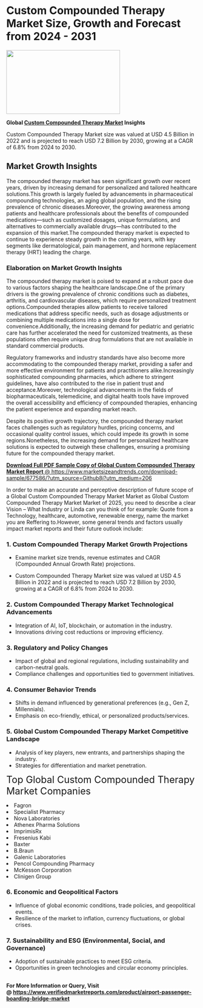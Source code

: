 <H1>Custom Compounded Therapy Market Size, Growth and Forecast from 2024 - 2031</H1><img class="aligncenter size-medium wp-image-584254" src="https://thirdeyenews.in/wp-content/uploads/2024/09/Global-Market-Research-300x168.jpeg" alt="" width="300" height="168" /><p><strong>Global&nbsp;<a href="https://www.marketsizeandtrends.com/download-sample/677586/?utm_source=Github8j?utm_medium=206">Custom Compounded Therapy Market</a> Insights</strong></p><p>Custom Compounded Therapy Market size was valued at USD 4.5 Billion in 2022 and is projected to reach USD 7.2 Billion by 2030, growing at a CAGR of 6.8% from 2024 to 2030.</p><p><h2>Market Growth Insights</h2> <p>The compounded therapy market has seen significant growth over recent years, driven by increasing demand for personalized and tailored healthcare solutions.This growth is largely fueled by advancements in pharmaceutical compounding technologies, an aging global population, and the rising prevalence of chronic diseases.Moreover, the growing awareness among patients and healthcare professionals about the benefits of compounded medications—such as customized dosages, unique formulations, and alternatives to commercially available drugs—has contributed to the expansion of this market.The compounded therapy market is expected to continue to experience steady growth in the coming years, with key segments like dermatological, pain management, and hormone replacement therapy (HRT) leading the charge.</p> <p><a href="#"></a></p> <h3>Elaboration on Market Growth Insights</h3> <p>The compounded therapy market is poised to expand at a robust pace due to various factors shaping the healthcare landscape.One of the primary drivers is the growing prevalence of chronic conditions such as diabetes, arthritis, and cardiovascular diseases, which require personalized treatment options.Compounded therapies allow patients to receive tailored medications that address specific needs, such as dosage adjustments or combining multiple medications into a single dose for convenience.Additionally, the increasing demand for pediatric and geriatric care has further accelerated the need for customized treatments, as these populations often require unique drug formulations that are not available in standard commercial products.</p> <p>Regulatory frameworks and industry standards have also become more accommodating to the compounded therapy market, providing a safer and more effective environment for patients and practitioners alike.Increasingly sophisticated compounding pharmacies, which adhere to stringent guidelines, have also contributed to the rise in patient trust and acceptance.Moreover, technological advancements in the fields of biopharmaceuticals, telemedicine, and digital health tools have improved the overall accessibility and efficiency of compounded therapies, enhancing the patient experience and expanding market reach.</p> <p>Despite its positive growth trajectory, the compounded therapy market faces challenges such as regulatory hurdles, pricing concerns, and occasional quality control issues, which could impede its growth in some regions.Nonetheless, the increasing demand for personalized healthcare solutions is expected to outweigh these challenges, ensuring a promising future for the compounded therapy market.</p> <p><a href="#"></p><p><span class=""><strong>Download Full PDF Sample Copy of Global Custom Compounded Therapy Market Report</strong> @ <a href="https://www.marketsizeandtrends.com/download-sample/677586/?utm_source=Github8j?utm_medium=206" target="_blank">https://www.marketsizeandtrends.com/download-sample/677586/?utm_source=Github8j?utm_medium=206</a></span></p><p>In order to make an accurate and perceptive description of future scope of a Global&nbsp;Custom Compounded Therapy Market Market as Global&nbsp;Custom Compounded Therapy Market Market of 2025, you need to describe a clear Vision &ndash; What Industry or Linda can you think of for example: Quote from a Technology, healthcare, automotive, renewable energy, name the market you are Reffering to.However, some general trends and factors usually impact market reports and their future outlook include:</p><h3>1.&nbsp;<strong>Custom Compounded Therapy Market Growth Projections</strong></h3><ul><li>Examine market size trends, revenue estimates and CAGR (Compounded Annual Growth Rate) projections.</li><li><p>Custom Compounded Therapy Market size was valued at USD 4.5 Billion in 2022 and is projected to reach USD 7.2 Billion by 2030, growing at a CAGR of 6.8% from 2024 to 2030.</p></li></ul><h3>2.&nbsp;<strong>Custom Compounded Therapy Market Technological Advancements</strong></h3><ul><li>Integration of AI, IoT, blockchain, or automation in the industry.</li><li>Innovations driving cost reductions or improving efficiency.</li></ul><h3>3.&nbsp;<strong>Regulatory and Policy Changes</strong></h3><ul><li>Impact of global and regional regulations, including sustainability and carbon-neutral goals.</li><li>Compliance challenges and opportunities tied to government initiatives.</li></ul><h3>4.&nbsp;<strong>Consumer Behavior Trends</strong></h3><ul><li>Shifts in demand influenced by generational preferences (e.g., Gen Z, Millennials).</li><li>Emphasis on eco-friendly, ethical, or personalized products/services.</li></ul><h3>5.&nbsp;<strong>Global Custom Compounded Therapy Market Competitive Landscape</strong></h3><ul><li>Analysis of key players, new entrants, and partnerships shaping the industry.</li><li>Strategies for differentiation and market penetration.</li></ul><p data-pm-slice="1 1 []"><span style="color: inherit; font-family: inherit; font-size: 25px;">Top Global Custom Compounded Therapy Market Companies</span></p><div class="" data-test-id=""><p><li>Fagron</li><li> Specialist Pharmacy</li><li> Nova Laboratories</li><li> Athenex Pharma Solutions</li><li> ImprimisRx</li><li> Fresenius Kabi</li><li> Baxter</li><li> B.Braun</li><li> Galenic Laboratories</li><li> Pencol Compounding Pharmacy</li><li> McKesson Corporation</li><li> Clinigen Group</li></p></div><h3>6.&nbsp;<strong>Economic and Geopolitical Factors</strong></h3><ul><li>Influence of global economic conditions, trade policies, and geopolitical events.</li><li>Resilience of the market to inflation, currency fluctuations, or global crises.</li></ul><h3>7.&nbsp;<strong>Sustainability and ESG (Environmental, Social, and Governance)</strong></h3><ul><li>Adoption of sustainable practices to meet ESG criteria.</li><li>Opportunities in green technologies and circular economy principles.</li></ul><h2><strong style="font-size: 14px;">For More Information or Query, Visit @&nbsp;</strong><a style="background-color: #ffffff; font-size: 14px;" href="https://www.marketsizeandtrends.com/report/custom-compounded-therapy-market/" target="_blank">https://www.verifiedmarketreports.com/product/airport-passenger-boarding-bridge-market</a></h2>